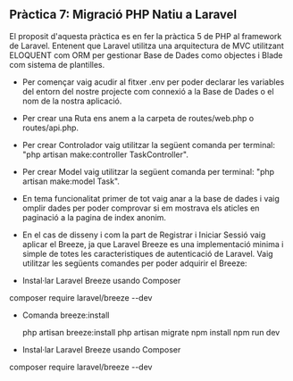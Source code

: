 ## Pràctica 7: Migració PHP Natiu a Laravel
El proposit d'aquesta pràctica es en fer la pràctica 5 de PHP al framework de Laravel. Entenent que Laravel utilitza una arquitectura de MVC utilitzant ELOQUENT com ORM per gestionar Base de Dades como objectes i Blade com sistema de plantilles.

- Per començar vaig acudir al fitxer .env per poder declarar les variables del entorn del nostre projecte com connexió a la Base de Dades o el nom de la nostra aplicació.

- Per crear una Ruta ens anem a la carpeta de routes/web.php o routes/api.php.

- Per crear Controlador vaig utilitzar la següent comanda per terminal: "php artisan make:controller TaskController".

- Per crear Model vaig utilitzar la següent comanda per terminal: "php artisan make:model Task".

- En tema funcionalitat primer de tot vaig anar a la base de dades i vaig omplir dades per poder comprovar si em mostrava els aticles en paginació a la pagina de index anonim.

- En el cas de disseny i com la part de Registrar i Iniciar Sessió vaig aplicar el Breeze, ja que Laravel Breeze es una implementació minima i simple de totes les caracteristiques de autenticació de Laravel.
Vaig utilitzar les següents comandes per poder adquirir el Breeze:

*    Instal·lar Laravel Breeze usando Composer

 composer require laravel/breeze --dev

* Comanda breeze:install

    php artisan breeze:install
        php artisan migrate
        npm install
        npm run dev
*    Instal·lar Laravel Breeze usando Composer

 composer require laravel/breeze --dev



